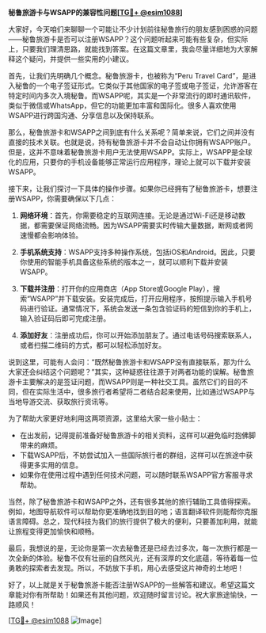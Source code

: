 **秘鲁旅游卡与WSAPP的兼容性问题[[TG💪+ @esim1088](https://t.me/s/esim1088)]**

大家好，今天咱们来聊聊一个可能让不少计划前往秘鲁旅行的朋友感到困惑的问题——秘鲁旅游卡是否可以注册WSAPP？这个问题听起来可能有些复杂，但实际上，只要我们理清思路，就能找到答案。在这篇文章里，我会尽量详细地为大家解释这个疑问，并提供一些实用的小建议。

首先，让我们先明确几个概念。秘鲁旅游卡，也被称为“Peru Travel Card”，是进入秘鲁的一个电子签证形式。它类似于其他国家的电子签或电子签证，允许游客在特定时间内多次入境秘鲁。而WSAPP呢，其实是一个非常流行的即时通讯软件，类似于微信或WhatsApp，但它的功能更加丰富和国际化。很多人喜欢使用WSAPP进行跨国沟通、分享信息以及保持联系。

那么，秘鲁旅游卡和WSAPP之间到底有什么关系呢？简单来说，它们之间并没有直接的技术关联。也就是说，持有秘鲁旅游卡并不会自动让你拥有WSAPP账户。但是，这并不意味着秘鲁旅游卡用户无法使用WSAPP。实际上，WSAPP是全球化的应用，只要你的手机设备能够正常运行应用程序，理论上就可以下载并安装WSAPP。

接下来，让我们探讨一下具体的操作步骤。如果你已经拥有了秘鲁旅游卡，想要注册WSAPP，你需要确保以下几点：

1. **网络环境**：首先，你需要稳定的互联网连接。无论是通过Wi-Fi还是移动数据，都需要保证网络流畅。因为WSAPP需要实时传输大量数据，断网或者网速慢都会影响体验。

2. **手机系统支持**：WSAPP支持多种操作系统，包括iOS和Android。因此，只要你使用的智能手机具备这些系统的版本之一，就可以顺利下载并安装WSAPP。

3. **下载并注册**：打开你的应用商店（App Store或Google Play），搜索“WSAPP”并下载安装。安装完成后，打开应用程序，按照提示输入手机号码进行验证。通常情况下，系统会发送一条包含验证码的短信到你的手机上，输入验证码后即可完成注册。

4. **添加好友**：注册成功后，你可以开始添加朋友了。通过电话号码搜索联系人，或者扫描二维码的方式，都可以轻松添加好友。

说到这里，可能有人会问：“既然秘鲁旅游卡和WSAPP没有直接联系，那为什么大家还会纠结这个问题呢？”其实，这种疑惑往往源于对两者功能的误解。秘鲁旅游卡主要解决的是签证问题，而WSAPP则是一种社交工具。虽然它们的目的不同，但在实际生活中，很多旅行者希望将二者结合起来使用，比如通过WSAPP与当地导游交流、获取旅行资讯等。

为了帮助大家更好地利用这两项资源，这里给大家一些小贴士：

- 在出发前，记得提前准备好秘鲁旅游卡的相关资料，这样可以避免临时抱佛脚带来的麻烦。
- 下载WSAPP后，不妨尝试加入一些国际旅行者的群组，这样可以在旅途中获得更多实用的信息。
- 如果你在使用过程中遇到任何技术问题，可以随时联系WSAPP官方客服寻求帮助。

当然，除了秘鲁旅游卡和WSAPP之外，还有很多其他的旅行辅助工具值得探索。例如，地图导航软件可以帮助你更准确地找到目的地；语言翻译软件则能帮你克服语言障碍。总之，现代科技为我们的旅行提供了极大的便利，只要善加利用，就能让旅程变得更加愉快和顺畅。

最后，我想说的是，无论你是第一次去秘鲁还是已经去过多次，每一次旅行都是一次全新的体验。秘鲁不仅有壮丽的自然风光，还有深厚的文化底蕴，等待着每一位勇敢的探索者去发现。所以，不妨放下手机，用心去感受这片神奇的土地吧！

好了，以上就是关于秘鲁旅游卡能否注册WSAPP的一些解答和建议。希望这篇文章能对你有所帮助！如果还有其他问题，欢迎随时留言讨论。祝大家旅途愉快，一路顺风！

[[TG💪+ @esim1088](https://t.me/s/esim1088) ![Image](https://i.postimg.cc/4NQfJmqS/Snipaste-2025-05-13-00-14-12.png)]